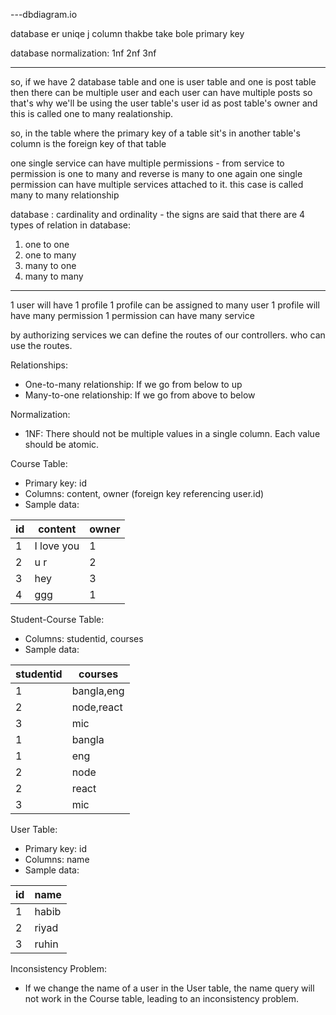 ---dbdiagram.io


database er uniqe j column thakbe take bole primary key

database normalization:
1nf
2nf
3nf

-------
so, if we have 2 database table and one is user table and one is post table then there can be multiple user and each user can have multiple posts so that's why we'll be using the user table's user id as post table's owner and this is called one to many realationship.

so, in the table where the primary key of a table sit's in another table's column is the foreign key of that table


one single service can have multiple permissions - from service to permission is one to many and reverse is many to one
again one single permission can have multiple services attached to it.
this case is called many to many relationship

database : cardinality and ordinality - the signs are said that
there are 4 types of relation in database:
1. one to one
2. one to many
3. many to one
4. many to many




----
1 user will have 1 profile
1 profile can be assigned to many user
1 profile will have many permission
1 permission can have many service

by authorizing services we can define the routes of our controllers. who can use the routes.


Relationships:
- One-to-many relationship: If we go from below to up
- Many-to-one relationship: If we go from above to below

Normalization:
- 1NF: There should not be multiple values in a single column. Each value should be atomic.

Course Table:
- Primary key: id
- Columns: content, owner (foreign key referencing user.id)
- Sample data:

| id | content   | owner |
| -- | --------- | ----- |
| 1  | I love you | 1     |
| 2  | u r       | 2     |
| 3  | hey       | 3     |
| 4  | ggg       | 1     |

Student-Course Table:
- Columns: studentid, courses
- Sample data:

| studentid | courses      |
| --------- | ------------ |
| 1         | bangla,eng   |
| 2         | node,react   |
| 3         | mic          |
| 1         | bangla       |
| 1         | eng          |
| 2         | node         |
| 2         | react        |
| 3         | mic          |

User Table:
- Primary key: id
- Columns: name
- Sample data:

| id  | name   |
| --- | ------ |
| 1   | habib  |
| 2   | riyad  |
| 3   | ruhin  |

Inconsistency Problem:
- If we change the name of a user in the User table, the name query will not work in the Course table, leading to an inconsistency problem.






